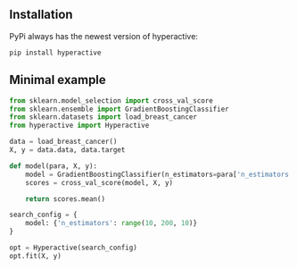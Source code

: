 ## Installation
PyPi always has the newest version of hyperactive:
```console
pip install hyperactive
```

## Minimal example

```python
from sklearn.model_selection import cross_val_score
from sklearn.ensemble import GradientBoostingClassifier
from sklearn.datasets import load_breast_cancer
from hyperactive import Hyperactive

data = load_breast_cancer()
X, y = data.data, data.target

def model(para, X, y):
    model = GradientBoostingClassifier(n_estimators=para['n_estimators'])
    scores = cross_val_score(model, X, y)

    return scores.mean()

search_config = {
    model: {'n_estimators': range(10, 200, 10)}
}

opt = Hyperactive(search_config)
opt.fit(X, y)
```
